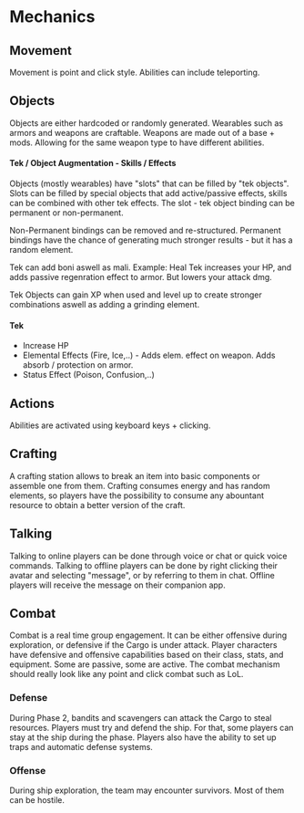 # Mechanics

## Movement

Movement is point and click style.
Abilities can include teleporting.

## Objects

Objects are either hardcoded or randomly generated.
Wearables such as armors and weapons are craftable. 
Weapons are made out of a base + mods. Allowing for the same weapon type to have different abilities.

#### Tek / Object Augmentation - Skills / Effects

Objects (mostly wearables) have "slots" that can be filled by "tek objects".
Slots can be filled by special objects that add active/passive effects, skills can be combined with other tek effects.
The slot - tek object binding can be permanent or non-permanent.

Non-Permanent bindings can be removed and re-structured.
Permanent bindings have the chance of generating much stronger results - but it has a random element.

Tek can add boni aswell as mali.
Example: Heal Tek increases your HP, and adds passive regenration effect to armor. But lowers your attack dmg.

Tek Objects can gain XP when used and level up to create stronger combinations aswell as adding a grinding element.

#### Tek

- Increase HP 
- Elemental Effects (Fire, Ice,..) - Adds elem. effect on weapon. Adds absorb / protection on armor.
- Status Effect (Poison, Confusion,..)

## Actions

Abilities are activated using keyboard keys + clicking.

## Crafting

A crafting station allows to break an item into basic components or assemble one from them.
Crafting consumes energy and has random elements, so players have the possibility to consume any abountant resource to obtain a better version of the craft.

## Talking

Talking to online players can be done through voice or chat or quick voice commands.
Talking to offline players can be done by right clicking their avatar and selecting "message", or by referring to them in chat.
Offline players will receive the message on their companion app.

## Combat

Combat is a real time group engagement.
It can be either offensive during exploration, or defensive if the Cargo is under attack.
Player characters have defensive and offensive capabilities based on their class, stats, and equipment. Some are passive, some are active. The combat mechanism should really look like any point and click combat such as LoL.

### Defense

During Phase 2, bandits and scavengers can attack the Cargo to steal resources. Players must try and defend the ship.
For that, some players can stay at the ship during the phase. Players also have the ability to set up traps and automatic defense systems.

### Offense

During ship exploration, the team may encounter survivors. Most of them can be hostile.
